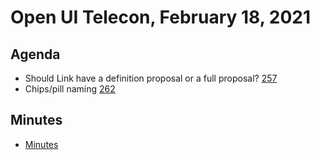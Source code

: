 # Open UI Telecon, February 18, 2021

## Agenda
* Should Link have a definition proposal or a full proposal?
  [257](https://github.com/openui/open-ui/issues/257)
* Chips/pill naming [262](https://github.com/openui/open-ui/pull/262)

## Minutes
* [Minutes](https://www.w3.org/2021/02/18-openui-minutes.html)
